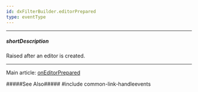 ```yaml
---
id: dxFilterBuilder.editorPrepared
type: eventType
---
```

---
##### shortDescription
Raised after an editor is created.

---
Main article: [onEditorPrepared](/api-reference/10%20UI%20Widgets/dxFilterBuilder/1%20Configuration/onEditorPrepared.md '/Documentation/ApiReference/UI_Widgets/dxFilterBuilder/Configuration/#onEditorPrepared')

#####See Also#####
#include common-link-handleevents